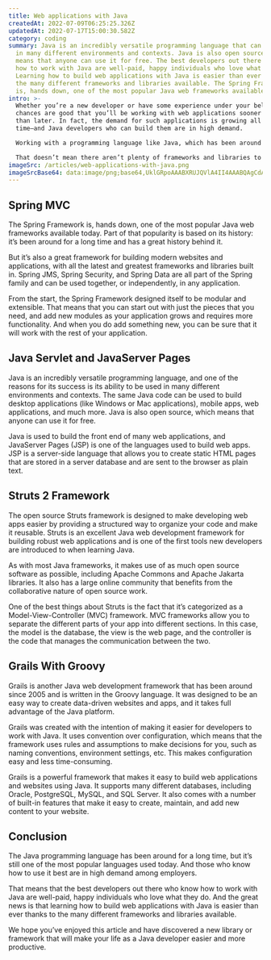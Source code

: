 ```yaml
---
title: Web applications with Java
createdAt: 2022-07-09T06:25:25.326Z
updatedAt: 2022-07-17T15:00:30.582Z
category: coding
summary: Java is an incredibly versatile programming language that can be used
  in many different environments and contexts. Java is also open source, which
  means that anyone can use it for free. The best developers out there who know
  how to work with Java are well-paid, happy individuals who love what they do.
  Learning how to build web applications with Java is easier than ever thanks to
  the many different frameworks and libraries available. The Spring Framework
  is, hands down, one of the most popular Java web frameworks available today.
intro: >-
  Whether you’re a new developer or have some experience under your belt,
  chances are good that you’ll be working with web applications sooner rather
  than later. In fact, the demand for such applications is growing all the
  time—and Java developers who can build them are in high demand.

  Working with a programming language like Java, which has been around for so long and proven its staying power time and again, is as much of an opportunity as it is a challenge. Because every other programmer out there has also discovered the same thing about Java – that it’s both stable and powerful.

  That doesn’t mean there aren’t plenty of frameworks and libraries to choose from – there are more than enough options from which to choose! These libraries and frameworks make it easier to build websites using Java without having to worry about boilerplate code or syntax details. So let’s take a look at some of your best options for building web apps with Java.
imageSrc: /articles/web-applications-with-java.png
imageSrcBase64: data:image/png;base64,UklGRpoAAABXRUJQVlA4II4AAABQAgCdASoKAAoAAUAmJbACdDKbgVx2EjultIAA/vxDAfAz8f8KETwzQXuCuu+faxXquQa+/d0OBttOf2HF/4K8TXpHC0ys//CKtu0bVsE0J/2EOCFWnKHlFVfH1/hxqK/+biR3Ujtf+n268W4Gqm2zo0BjiIY4B+c78df6f8/bgen1g7/pHd//0cmYAAAA
---
```


## Spring MVC

The Spring Framework is, hands down, one of the most popular Java web frameworks available today. Part of that popularity is based on its history: it’s been around for a long time and has a great history behind it.

But it’s also a great framework for building modern websites and applications, with all the latest and greatest frameworks and libraries built in. Spring JMS, Spring Security, and Spring Data are all part of the Spring family and can be used together, or independently, in any application.

From the start, the Spring Framework designed itself to be modular and extensible. That means that you can start out with just the pieces that you need, and add new modules as your application grows and requires more functionality. And when you do add something new, you can be sure that it will work with the rest of your application.

## Java Servlet and JavaServer Pages

Java is an incredibly versatile programming language, and one of the reasons for its success is its ability to be used in many different environments and contexts. The same Java code can be used to build desktop applications (like Windows or Mac applications), mobile apps, web applications, and much more. Java is also open source, which means that anyone can use it for free.

Java is used to build the front end of many web applications, and JavaServer Pages (JSP) is one of the languages used to build web apps. JSP is a server-side language that allows you to create static HTML pages that are stored in a server database and are sent to the browser as plain text.

## Struts 2 Framework

The open source Struts framework is designed to make developing web apps easier by providing a structured way to organize your code and make it reusable. Struts is an excellent Java web development framework for building robust web applications and is one of the first tools new developers are introduced to when learning Java.

As with most Java frameworks, it makes use of as much open source software as possible, including Apache Commons and Apache Jakarta libraries. It also has a large online community that benefits from the collaborative nature of open source work.

One of the best things about Struts is the fact that it’s categorized as a Model-View-Controller (MVC) framework. MVC frameworks allow you to separate the different parts of your app into different sections. In this case, the model is the database, the view is the web page, and the controller is the code that manages the communication between the two.

## Grails With Groovy

Grails is another Java web development framework that has been around since 2005 and is written in the Groovy language. It was designed to be an easy way to create data-driven websites and apps, and it takes full advantage of the Java platform.

Grails was created with the intention of making it easier for developers to work with Java. It uses convention over configuration, which means that the framework uses rules and assumptions to make decisions for you, such as naming conventions, environment settings, etc. This makes configuration easy and less time-consuming.

Grails is a powerful framework that makes it easy to build web applications and websites using Java. It supports many different databases, including Oracle, PostgreSQL, MySQL, and SQL Server. It also comes with a number of built-in features that make it easy to create, maintain, and add new content to your website.

## Conclusion

The Java programming language has been around for a long time, but it’s still one of the most popular languages used today. And those who know how to use it best are in high demand among employers.

That means that the best developers out there who know how to work with Java are well-paid, happy individuals who love what they do. And the great news is that learning how to build web applications with Java is easier than ever thanks to the many different frameworks and libraries available.

We hope you’ve enjoyed this article and have discovered a new library or framework that will make your life as a Java developer easier and more productive.
